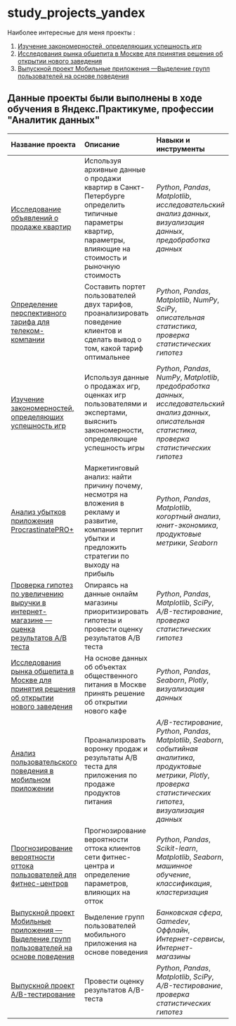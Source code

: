 # study_projects_yandex

Наиболее интересные для меня проекты :
1. [Изучение закономерностей, определяющих успешность игр](3_gamedev)
2. [Исследования рынка общепита в Москве для принятия решения об открытии нового заведения](6_business_markets)
3. [Выпускной проект Мобильные приложения —Выделение групп пользователей на основе поведения](9_final_project_apps)
## Данные проекты были выполнены в ходе обучения в Яндекс.Практикуме, профессии "Аналитик данных" 


| Название проекта | Описание | Навыки и инструменты | 
| :---------------------- | :---------------------- | :---------------------- | 
| [Исследование объявлений о продаже квартир](1_EDA_apartaments) | Используя архивные данные о продажи квартир в Санкт-Петербурге определить типичные параметры квартир, параметры, влияющие на стоимость и рыночную стоимость| *Python*, *Pandas*, *Matplotlib*, *исследовательский анализ данных*, *визуализация данных*, *предобработка данных* |
| [Определение перспективного тарифа для телеком-компании](2_telecom) | Составить портет пользователей двух тарифов, проанализировать поведение клиентов и сделать вывод о том, какой тариф оптимальнее| *Python*, *Pandas*, *Matplotlib*, *NumPy*, *SciPy*, *описательная статистика*, *проверка статистических гипотез* |
| [Изучение закономерностей, определяющих успешность игр](3_gamedev) | Используя данные о продажах игр, оценках игр пользователями и экспертами, выяснить закономерности, определяющие успешность игры | *Python*, *Pandas*, *NumPy*, *Matplotlib*, *предобработка данных*, *исследовательский анализ данных*, *описательная статистика*, *проверка статистических гипотез* | 
| [Анализ убытков приложения ProcrastinatePRO+](4_internet_services) | Маркетинговый анализ: найти причину почему, несмотря на вложения в рекламу и развитие, компания терпит убытки и предложить стратегии по выходу на прибыль| *Python*, *Pandas*, *Matplotlib*, *когортный анализ*, *юнит-экономика*, *продуктовые метрики*, *Seaborn* | 
| [Проверка гипотез по увеличению выручки в интернет-магазине — оценка результатов A/B теста](5_online_store) | Опираясь на данные онлайм магазины приоритизировать гипотезы и провести оценку результатов A/B теста| *Python*, *Pandas*, *Matplotlib*, *SciPy*, *A/B-тестирование*, *проверка статистических гипотез* |
| [Исследования рынка общепита в Москве для принятия решения об открытии нового заведения](6_business_markets) | На основе данных об объектах общественного питания в Москве принять решение об открытии нового кафе| *Python*, *Pandas*, *Seaborn*, *Plotly*, *визуализация данных*| 
| [Анализ пользовательского поведения в мобильном приложении](7_mobile_app_hypotheses) | Проанализровать воронку продаж и результаты A/B теста для приложения по продаже продуктов питания| *A/B-тестирование*, *Python*, *Pandas*, *Matplotlib*, *Seaborn*, *событийная аналитика*, *продуктовые метрики*, *Plotly*, *проверка статистических гипотез*, *визуализация данных* | 
| [Прогнозирование вероятности оттока пользователей для фитнес-центров](8_ML_fitness) | Прогнозирование вероятности оттока клиентов сети фитнес-центра и определение параметров, влияющих на отток| *Python*, *Pandas*, *Scikit-learn*, *Matplotlib*, *Seaborn*, *машинное обучение*, *классификация*, *кластеризация* | 
| [Выпускной проект Мобильные приложения —Выделение групп пользователей на основе поведения](9_final_project_apps) | Выделение групп пользователей мобильного приложения  на основе поведения| *Банковская сфера*, *Gamedev*, *Оффлайн*, *Интернет-сервисы*, *Интернет-магазины* | 
| [Выпускной проект A/B-тестирование](10_AB_final) | Провести оценку результатов A/B-теста|  *Python*, *Pandas*, *Matplotlib*, *SciPy*, *A/B-тестирование*, *проверка статистических гипотез*  
